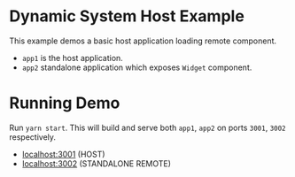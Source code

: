 # Dynamic System Host Example

This example demos a basic host application loading remote component.

- `app1` is the host application.
- `app2` standalone application which exposes `Widget` component.


# Running Demo

Run `yarn start`. This will build and serve both `app1`, `app2` on ports `3001`, `3002` respectively.

- [localhost:3001](http://localhost:3001/) (HOST)
- [localhost:3002](http://localhost:3002/) (STANDALONE REMOTE)

